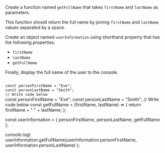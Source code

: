 Create a function named `getFullName`
that takes `firstName`
and
`lastName` as parameters.

This function should return the
full name by joining `firstName`
and
`lastName` values separated by a space.

Create an object named `userInformation`
using shorthand property that has the
following properties:
- `firstName`
- `lastName`
- `getFullName`

Finally, display the full name
of the user to the console.

<codeblock type="exercise" language="javascript" testMode="fixedInput">
<code>
const personFirstName = "Eve";
const personLastName = "Smith";
// Write code below
</code>

<solution>
const personFirstName = "Eve";
const personLastName = "Smith";
// Write code below
const getFullName = (firstName, lastName) => {
  return firstName + " " + lastName;
};

const userInformation = {
  personFirstName,
  personLastName,
  getFullName
};

console.log(
  userInformation.getFullName(userInformation.personFirstName, userInformation.personLastName)
);
</solution>
</codeblock>
